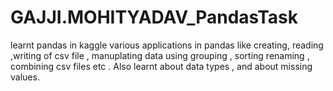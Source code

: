 # GAJJI.MOHITYADAV_PandasTask
learnt pandas in kaggle various applications in pandas like creating, reading ,writing of csv file , manuplating data using grouping , sorting renaming , combining csv files etc . Also learnt about data types , and about missing values.
